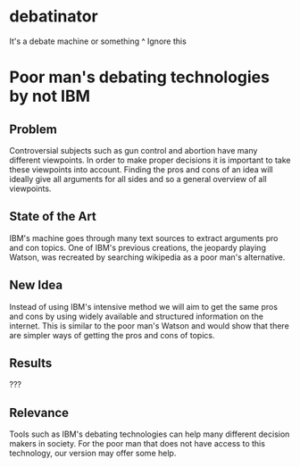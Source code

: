 # debatinator
It's a debate machine or something
^ Ignore this

# Poor man's debating technologies by not IBM

## Problem
Controversial subjects such as gun control and abortion have many different viewpoints.
In order to make proper decisions it is important to take these viewpoints into account.
Finding the pros and cons of an idea will ideally give all arguments for all sides and so a general overview of all viewpoints.

## State of the Art
IBM's machine goes through many text sources to extract arguments pro and con topics.
One of IBM's previous creations, the jeopardy playing Watson, was recreated by searching wikipedia as a poor man's alternative.

## New Idea
Instead of using IBM's intensive method we will aim to get the same pros and cons by using widely available and structured information on the internet.
This is similar to the poor man's Watson and would show that there are simpler ways of getting the pros and cons of topics.

## Results
???

## Relevance
Tools such as IBM's debating technologies can help many different decision makers in society.
For the poor man that does not have access to this technology, our version may offer some help.
